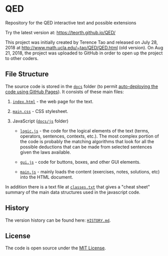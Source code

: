 # QED

Repository for the QED interactive text and possible extensions

Try the latest version at: <https://teorth.github.io/QED/>

This project was initially created by Terence Tao and released on July 28,
2018 at http://www.math.ucla.edu/~tao/QED/QED.html (old version). On Aug 21,
2018, the project was uploaded to GitHub in order to open up the project to
other coders.


## File Structure

The source code is stored in the [`docs`](docs) folder (to permit
[auto-deploying the code using GitHub Pages][github-publishing]). It consists
of these main files:

1. [`index.html`](docs/index.html) - the web page for the text.

2. [`main.css`](docs/main.css) - CSS stylesheet.

3. JavaScript ([`docs/js`](docs/js) folder)

   * [`logic.js`](docs/js/logic.js) - the code for the logical elements of the
     text (terms, operators, sentences, contexts, etc.). The most complex
     portion of the code is probably the matching algorithms that look for
     all the possible deductions that can be made from selected sentences
     given the laws available.

   * [`gui.js`](docs/js/gui.js) - code for buttons, boxes, and other GUI
     elements.

   * [`main.js`](docs/js/main.js) - mainly loads the content (exercises, notes,
     solutions, etc) into the HTML document.

In addition there is a text file at [`classes.txt`](docs/classes.txt) that
gives a "cheat sheet" summary of the main data structures used in the
javascript code.

## History

The version history can be found here: [`HISTORY.md`](HISTORY.md).

## License

The code is open source under the [MIT License](LICENSE).


[github-publishing]: https://help.github.com/articles/configuring-a-publishing-source-for-github-pages/#publishing-your-github-pages-site-from-a-docs-folder-on-your-master-branch
